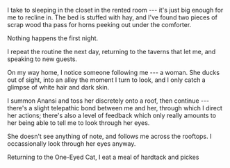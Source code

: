 I take to sleeping in the closet in the rented room --- it's just big enough for
me to recline in. The bed is stuffed with hay, and I've found two pieces of scrap
wood tha pass for horns peeking out under the comforter.

Nothing happens the first night.

I repeat the routine the next day, returning to the taverns that let me, and speaking
to new guests.

On my way home, I notice someone following me --- a woman. She ducks out of sight, into
an alley the moment I turn to look, and I only catch a glimpse of white hair and dark skin.

I summon Anansi and toss her discretely onto a roof, then continue --- there's a slight
telepathic bond between me and her, through which I direct her actions; there's also
a level of feedback which only really amounts to her being able to tell me to look through
her eyes.

She doesn't see anything of note, and follows me across the rooftops. I occassionally look
through her eyes anyway.

Returning to the One-Eyed Cat, I eat a meal of hardtack and pickes
